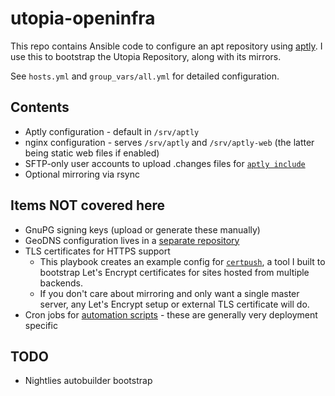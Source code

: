 # utopia-openinfra

This repo contains Ansible code to configure an apt repository using [aptly](https://www.aptly.info/). I use this to bootstrap the Utopia Repository, along with its mirrors.

See `hosts.yml` and `group_vars/all.yml` for detailed configuration.

## Contents

- Aptly configuration - default in `/srv/aptly`
- nginx configuration - serves `/srv/aptly` and `/srv/aptly-web` (the latter being static web files if enabled)
- SFTP-only user accounts to upload .changes files for [`aptly include`](https://www.aptly.info/doc/aptly/repo/include/)
- Optional mirroring via rsync

## Items NOT covered here

- GnuPG signing keys (upload or generate these manually)
- GeoDNS configuration lives in a [separate repository](https://github.com/jlu5/ansible-dn42/blob/main/geodns.yml)
- TLS certificates for HTTPS support
  - This playbook creates an example config for [`certpush`](https://github.com/jlu5/certpush), a tool I built to bootstrap Let's Encrypt certificates for sites hosted from multiple backends.
  - If you don't care about mirroring and only want a single master server, any Let's Encrypt setup or external TLS certificate will do.
- Cron jobs for [automation scripts](https://github.com/utopia-repository/utopia-scripts/) - these are generally very deployment specific

## TODO

- Nightlies autobuilder bootstrap
